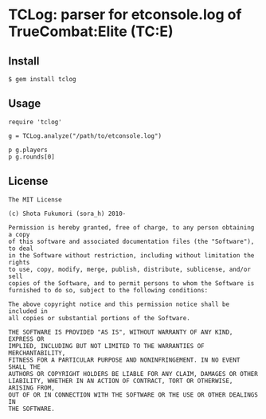# TCLog: parser for etconsole.log of TrueCombat:Elite (TC:E)

## Install

    $ gem install tclog

## Usage

    require 'tclog'

    g = TCLog.analyze("/path/to/etconsole.log")

    p g.players
    p g.rounds[0]

## License

    The MIT License

    (c) Shota Fukumori (sora_h) 2010-

    Permission is hereby granted, free of charge, to any person obtaining a copy
    of this software and associated documentation files (the "Software"), to deal
    in the Software without restriction, including without limitation the rights
    to use, copy, modify, merge, publish, distribute, sublicense, and/or sell
    copies of the Software, and to permit persons to whom the Software is
    furnished to do so, subject to the following conditions:

    The above copyright notice and this permission notice shall be included in
    all copies or substantial portions of the Software.

    THE SOFTWARE IS PROVIDED "AS IS", WITHOUT WARRANTY OF ANY KIND, EXPRESS OR
    IMPLIED, INCLUDING BUT NOT LIMITED TO THE WARRANTIES OF MERCHANTABILITY,
    FITNESS FOR A PARTICULAR PURPOSE AND NONINFRINGEMENT. IN NO EVENT SHALL THE
    AUTHORS OR COPYRIGHT HOLDERS BE LIABLE FOR ANY CLAIM, DAMAGES OR OTHER
    LIABILITY, WHETHER IN AN ACTION OF CONTRACT, TORT OR OTHERWISE, ARISING FROM,
    OUT OF OR IN CONNECTION WITH THE SOFTWARE OR THE USE OR OTHER DEALINGS IN
    THE SOFTWARE.
